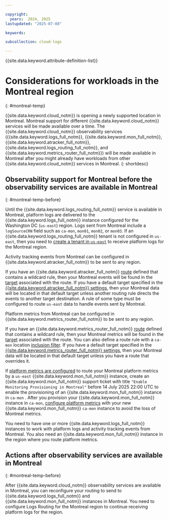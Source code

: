 ```yaml
---

copyright:
  years:  2024, 2025
lastupdated: "2025-07-08"

keywords:

subcollection: cloud-logs

---
```


{{site.data.keyword.attribute-definition-list}}

# Considerations for workloads in the Montreal region
{: #montreal-temp}

{{site.data.keyword.cloud_notm}} is opening a newly supported location in Montreal. Montreal support for different {{site.data.keyword.cloud_notm}} services will be made available over a time. The {{site.data.keyword.cloud_notm}} observability services ({{site.data.keyword.logs_full_notm}}, {{site.data.keyword.mon_full_notm}}, {{site.data.keyword.atracker_full_notm}}, {{site.data.keyword.logs_routing_full_notm}}, and {{site.data.keyword.metrics_router_full_notm}}) will be made available in Montreal after you might already have workloads from other {{site.data.keyword.cloud_notm}} services in Montreal.
{: shortdesc}

## Observability support for Montreal before the observability services are available in Montreal
{: #montreal-temp-before}

Until the {{site.data.keyword.logs_routing_full_notm}} service is available in Montreal, platform logs are delivered to the {{site.data.keyword.logs_full_notm}} instance configured for the Washington DC (`us-east`) region. Logs sent from Montreal include a `logSourceCRN` field such as `ca-mon`, `mon01`, `mon02`, or `mon03`. If an {{site.data.keyword.logs_routing_full_notm}} tenant is not configured in `us-east`, then you need to [create a tenant in `us-east`](/docs/logs-router?topic=logs-router-tenant-create&interface=ui) to receive platform logs for the Montreal region.

Activity tracking events from Montreal can be configured in {{site.data.keyword.atracker_full_notm}} to be sent to any region.

If you have an {{site.data.keyword.atracker_full_notm}} [route](/docs/atracker?topic=atracker-route_v2&interface=ui) defined that contains a wildcard rule, then your Montreal events will be found in the [target](/docs/atracker?topic=atracker-target_v2&interface=ui) associated with the route. If you have a default target specified in the [{{site.data.keyword.atracker_full_notm}} settings](/docs/atracker?topic=atracker-settings&interface=ui), then your Montreal data will be located in that default target unless another routing rule directs the events to another target destination. A rule of some type must be configured to route `us-east` data to handle events sent by Montreal.

Platform metrics from Montreal can be configured in {{site.data.keyword.metrics_router_full_notm}} to be sent to any region.

If you have an {{site.data.keyword.metrics_router_full_notm}} [route](/docs/metrics-router?topic=metrics-router-route-manage&interface=ui) defined that contains a wildcard rule, then your Montreal metrics will be found in the [target](/docs/metrics-router?topic=metrics-router-target-manage&interface=ui) associated with the route. You can also define a route rule with a `ca-mon` location [inclusion filter](/docs/metrics-router?topic=metrics-router-route_rules_definitions&interface=ui#route_rules_definitions_filters). If you have a default target specified in the [{{site.data.keyword.metrics_router_full_notm}} settings](/docs/metrics-router?topic=metrics-router-settings&interface=ui), then your Montreal data will be located in that default target unless you have a route that overrides it.

If [platform metrics are configured](/docs/monitoring?topic=monitoring-platform_metrics_enabling) to route your Montreal platform metrics by a `us-east` {{site.data.keyword.mon_full_notm}} instance, create an {{site.data.keyword.mon_full_notm}} support ticket with title `"Enable Monitoring Provisioning in Montreal"` before 14 July 2025 22:00 UTC to enable the provisioning of an {{site.data.keyword.mon_full_notm}} instance in `ca-mon` . After you provision your {{site.data.keyword.mon_full_notm}} instance in `ca-mon`, [configure platform metrics](/docs/monitoring?topic=monitoring-platform_metrics_enabling) with your new {{site.data.keyword.mon_full_notm}} `ca-mon` instance to avoid the loss of Montreal metrics.

You need to have one or more {{site.data.keyword.logs_full_notm}} instances to work with platform logs and activity tracking events from Montreal. You also need an {{site.data.keyword.mon_full_notm}} instance in the region where you route platform metrics.

## Actions after observability services are available in Montreal
{: #montreal-temp-before}

After {{site.data.keyword.cloud_notm}} observability services are available in Montreal, you can reconfigure your routing to send to {{site.data.keyword.logs_full_notm}} and {{site.data.keyword.mon_full_notm}} instances in Montreal. You need to configure Logs Routing for the Montreal region to continue receiving platform logs for the region.
